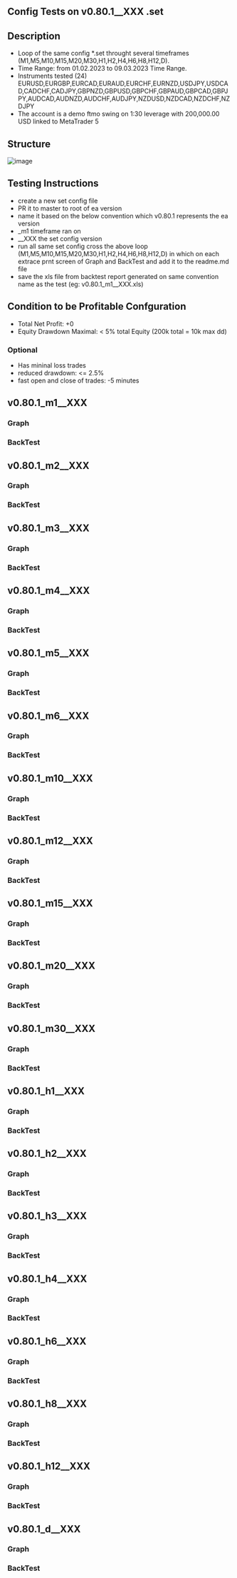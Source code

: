 ## Config Tests on v0.80.1__XXX .set
## Description
- Loop of the same config *.set throught several timeframes (M1,M5,M10,M15,M20,M30,H1,H2,H4,H6,H8,H12,D).
- Time Range: from 01.02.2023 to 09.03.2023 Time Range.
- Instruments tested (24) EURUSD,EURGBP,EURCAD,EURAUD,EURCHF,EURNZD,USDJPY,USDCAD,CADCHF,CADJPY,GBPNZD,GBPUSD,GBPCHF,GBPAUD,GBPCAD,GBPJPY,AUDCAD,AUDNZD,AUDCHF,AUDJPY,NZDUSD,NZDCAD,NZDCHF,NZDJPY
- The account is a demo ftmo swing on 1:30 leverage with 200,000.00 USD linked to MetaTrader 5

## Structure
![image](https://user-images.githubusercontent.com/118682909/224457665-196558b7-c975-40b4-bd8e-03f2a75f6a3a.png)

## Testing Instructions
- create a new set config file 
- PR it to master to root of ea version
- name it based on the below convention which v0.80.1 represents the ea version 
- _m1 timeframe ran on
- __XXX the set config version
- run all same set config  cross the above loop (M1,M5,M10,M15,M20,M30,H1,H2,H4,H6,H8,H12,D) in which on each extrace prnt  screen of Graph and BackTest and add it to the readme.md file
- save the xls file from backtest report generated on same convention name as the test (eg: v0.80.1_m1__XXX.xls)

## Condition to be Profitable Confguration
- Total Net Profit: +0
- Equity Drawdown Maximal: < 5% total Equity (200k total = 10k max dd)
### Optional
- Has mininal loss trades
- reduced drawdown: <= 2.5%
- fast open and close of trades: -5 minutes

## v0.80.1_m1__XXX
### Graph


### BackTest


## v0.80.1_m2__XXX
### Graph


### BackTest


## v0.80.1_m3__XXX
### Graph


### BackTest


## v0.80.1_m4__XXX
### Graph


### BackTest


## v0.80.1_m5__XXX
### Graph


### BackTest


## v0.80.1_m6__XXX
### Graph


### BackTest


## v0.80.1_m10__XXX
### Graph


### BackTest


## v0.80.1_m12__XXX
### Graph


### BackTest


## v0.80.1_m15__XXX
### Graph


### BackTest


## v0.80.1_m20__XXX
### Graph


### BackTest


## v0.80.1_m30__XXX
### Graph


### BackTest


## v0.80.1_h1__XXX
### Graph


### BackTest


## v0.80.1_h2__XXX
### Graph


### BackTest


## v0.80.1_h3__XXX
### Graph


### BackTest


## v0.80.1_h4__XXX
### Graph


### BackTest


## v0.80.1_h6__XXX
### Graph


### BackTest


## v0.80.1_h8__XXX
### Graph


### BackTest


## v0.80.1_h12__XXX
### Graph


### BackTest


## v0.80.1_d__XXX
### Graph


### BackTest


